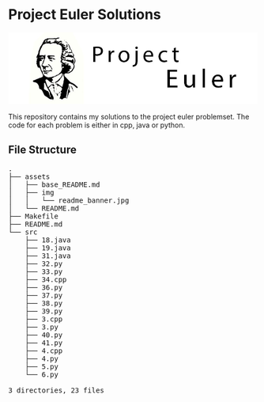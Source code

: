 # Project Euler Solutions

![](assets/img/readme_banner.jpg)

This repository contains my solutions to the project euler problemset. The code for each problem is either in cpp, java or python.

## File Structure
<pre>
.
├── assets
│   ├── base_README.md
│   ├── img
│   │   └── readme_banner.jpg
│   └── README.md
├── Makefile
├── README.md
└── src
    ├── 18.java
    ├── 19.java
    ├── 31.java
    ├── 32.py
    ├── 33.py
    ├── 34.cpp
    ├── 36.py
    ├── 37.py
    ├── 38.py
    ├── 39.py
    ├── 3.cpp
    ├── 3.py
    ├── 40.py
    ├── 41.py
    ├── 4.cpp
    ├── 4.py
    ├── 5.py
    └── 6.py

3 directories, 23 files
</pre>
